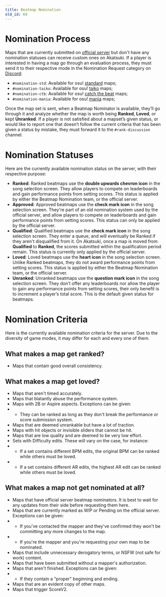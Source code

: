 ```yaml
---
title: Beatmap Nomination
old_id: 69
---
```


# Nomination Process
Maps that are currently submitted on [official server](https://osu.ppy.sh) but don't have any nomination statuses can receive custom ones on Akatsuki. If a player is interested in having a map go through an evaluation process, they must send it to their respective mode in the Nomination Request category on [Discord](https://akatsuki.gg/discord):

- `#nomination-std`: Available for osu! [standard](https://osu.ppy.sh/wiki/en/Game_mode/osu!) maps;
- `#nomination-taiko`: Available for osu! [taiko](https://osu.ppy.shwiki/en/Game_mode/osu!taiko) maps;
- `#nomination-ctb`: Available for osu! [catch the beat](https://osu.ppy.sh/wiki/en/Game_mode/osu!catch) maps;
- `#nomination-mania`: Available for osu! [mania](https://osu.ppy.sh/wiki/en/Game_mode/osu!mania) maps;

Once the map set is sent, when a Beatmap Nominator is available, they’ll go through it and analyze whether the map is worth being **Ranked**, **Loved**, or kept **Unranked**. If a player is not satisfied about a mapset’s given status, or would like to report one that doesn’t follow the current criteria that has been given a status by mistake, they must forward it to the `#rank-discussion` channel.

# Nomination Statuses
Here are the currently available nomination status on the server, with their respective purpose:

- **Ranked**: Ranked beatmaps use the **double upwards chevron icon** in the song selection screen. They allow players to compete on leaderboards and gain performance points from setting scores. This status is applied by either the Beatmap Nomination team, or the official server.
- **Approved**: Approved beatmaps use the **check mark icon** in the song selection screen. They're part of an old nomination system used by the official server, and allow players to compete on leaderboards and gain performance points from setting scores. This status can only be applied by the official server.
- **Qualified**: Qualified beatmaps use the **check mark icon** in the song selection screen. They enter a queue, and will eventually be Ranked if they aren't disqualified from it. On Akatsuki, once a map is moved from **Qualified** to **Ranked**, the scores submitted within the qualification period remain. This status is currently only applied by the official server.
- **Loved**: Loved beatmaps use the **heart icon** in the song selection screen. Unlike Ranked beatmaps, they do not award performance points from setting scores. This status is applied by either the Beatmap Nomination team, or the official server.
- **Unranked**: Unranked beatmaps use the **question mark icon** in the song selection screen. They don’t offer any leaderboards nor allow the player to gain any performance points from setting scores, their only benefit is to increment a player’s total score. This is the default given status for beatmaps.

# Nomination Criteria
Here is the currently available nomination criteria for the server. Due to the diversity of game modes, it may differ for each and every one of them.

## What makes a map get ranked?
- Maps that contain good overall consistency.

## What makes a map get loved?
- Maps that aren't timed accurately.
- Maps that blatantly abuse the performance system.
- Maps with 2B or Aspire aspects. Exceptions can be given:
- - They can be ranked as long as they don't break the performance or score submission system.
- Maps that are deemed unrankable but have a lot of traction.
- Maps with hit objects or invisible sliders that cannot be hit.
- Maps that are low quality and are deemed to be very low effort.
- Sets with Difficulty edits. These will vary on the case, for instance:
- - If a set contains different BPM edits, the original BPM can be ranked while others must be loved. 
- - If a set contains different AR edits, the highest AR edit can be ranked while others must be loved. 

## What makes a map not get nominated at all?
- Maps that have official server beatmap nominators. It is best to wait for any updates from their side before requesting them here.
- Maps that are currently marked as WIP or Pending on the official server. Exceptions can be given:
- - If you've contacted the mapper and they've confirmed they won't be committing any more changes to the map.
- - If you're the mapper and you're requesting your own map to be nominated.
- Maps that include unnecessary derogatory terms, or NSFW (not safe for work) content.
- Maps that have been submitted without a mapper's authorization.
- Maps that aren't finished. Exceptions can be given:
- - If they contain a "proper" beginning and ending.
- Maps that are an evident copy of other maps.
- Maps that trigger ScoreV2.
